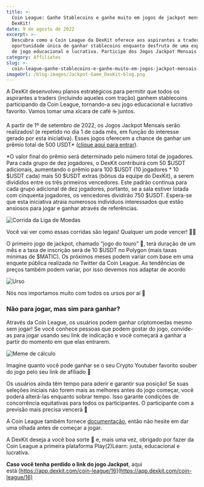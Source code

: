 ```yaml
---
title: >-
  Coin League: Ganhe Stablecoins e ganhe muito em jogos de jackpot mensais com
  DexKit!
date: 9 de agosto de 2022
excerpt: >-
  Descubra como a Coin League da DexKit oferece aos aspirantes a traders uma
  oportunidade única de ganhar stablecoins enquanto desfruta de uma experiência
  de jogo educacional e lucrativa. Participe dos Jogos Jackpot Mensais...
category: Affiliates
slug: >-
  coin-league-ganhe-stablecoins-e-ganhe-muito-em-jogos-jackpot-mensais-com-dexkit
imageUrl: /blog-images/Jackpot-Game_DexKit-blog.png
---
```

A DexKit desenvolveu planos estratégicos para permitir que todos os aspirantes a traders (incluindo aqueles com tração) ganhem stablecoins participando da Coin League, tornando-a seu jogo educacional e lucrativo favorito. Vamos tomar uma xícara de café ☕ juntos.

A partir de 1º de setembro de 2022, os Jogos Jackpot Mensais serão realizados! (e repetido no dia 1 de cada mês, em função do interesse gerado por esta iniciativa). Esses jogos oferecem a chance de ganhar um prêmio total de 500 USDT\* ([clique aqui para entrar](https://app.dexkit.com/coin-league/16)).

\*O valor final do prêmio será determinado pelo número total de jogadores. Para cada grupo de dez jogadores, o DexKit contribuirá com 50 $USDT adicionais, aumentando o prêmio para 100 $USDT (10 jogadores \* 10 $USDT cada) mais 50 $USDT extras (bônus da equipe do DexKit), a serem divididos entre os três primeiros vencedores. Este padrão continua para cada grupo adicional de dez jogadores, portanto, se a sala estiver lotada com cinquenta jogadores, os vencedores dividirão 750 $USDT. Espera-se que esta iniciativa atraia numerosos indivíduos interessados que estão ansiosos para jogar e ganhar através de referências.

![Corrida da Liga de Moedas](/blog-images/coin_league_race_1.png)

Você vai ver como essas corridas são legais! Qualquer um pode vencer! 🥁🤯

O primeiro jogo de jackpot, chamado “jogo do touro” 🐂, terá duração de um mês e a taxa de inscrição será de 10 $USDT no Polygon (mais taxas mínimas de $MATIC). Os próximos meses podem variar com base em uma enquete pública realizada no Twitter da Coin League. As tendências de preços também podem variar, por isso devemos nos adaptar de acordo

![Urso](/blog-images/beargamecoinleague_moddy-1.gif)

Nós nos importamos muito com todos os ursos por aí 🐻

### Não para jogar, mas sim para ganhar?

Através da Coin League, os usuários podem ganhar criptomoedas mesmo sem jogar! Se você conhece pessoas que podem gostar do jogo, convide-as para jogar usando seu link de indicação e você começará a ganhar a partir do momento em que elas entrarem.

![Meme de cálculo](/blog-images/calculus.gif)

Imagine quanto você pode ganhar se o seu Crypto Youtuber favorito souber do jogo pelo seu link de afiliado 👀

Os usuários ainda têm tempo para aderir e garantir sua posição! Se suas seleções iniciais não forem mais as melhores antes do jogo começar, você poderá alterá-las enquanto sobrar tempo. Isso garante condições de concorrência equitativas para todos os participantes. O participante com a previsão mais precisa vencerá 🔮

A Coin League também fornece [documentação](https://docs.dexkit.com/gaming/predictions-hub/coin-league), então não hesite em dar uma olhada antes de começar a jogar.

A DexKit deseja a você boa sorte 🤗 e, mais uma vez, obrigado por fazer da Coin League a primeira plataforma Play(2)Learn: justa, educacional e lucrativa.

**Caso você tenha perdido o link do jogo Jackpot**, aqui está [https://app.dexkit.com/coin-league/16](https://app.dexkit.com/coin-league/16)
